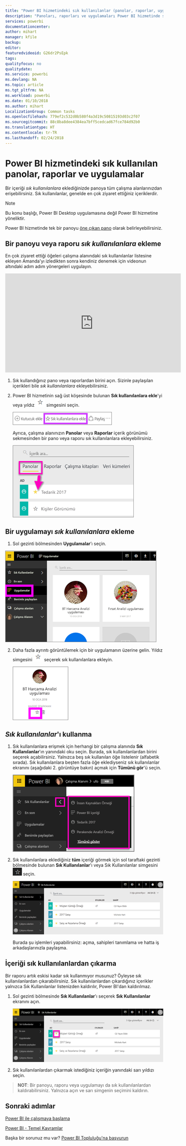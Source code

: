 ```yaml
---
title: "Power BI hizmetindeki sık kullanılanlar (panolar, raporlar, uygulamalar)"
description: "Panoları, raporları ve uygulamaları Power BI hizmetinde sık kullanılanlara eklemeye ilişkin belge"
services: powerbi
documentationcenter: 
author: mihart
manager: kfile
backup: 
editor: 
featuredvideoid: G26dr2PsEpk
tags: 
qualityfocus: no
qualitydate: 
ms.service: powerbi
ms.devlang: NA
ms.topic: article
ms.tgt_pltfrm: NA
ms.workload: powerbi
ms.date: 01/10/2018
ms.author: mihart
LocalizationGroup: Common tasks
ms.openlocfilehash: 779ef2c532d0b580f4a3d19c50815193d03c2f07
ms.sourcegitcommit: 88c8ba8dee4384ea7bff5cedcad67fce784d92b0
ms.translationtype: HT
ms.contentlocale: tr-TR
ms.lasthandoff: 02/24/2018
---
```

# <a name="favorite-dashboards-reports-and-apps-in-power-bi-service"></a>Power BI hizmetindeki sık kullanılan panolar, raporlar ve uygulamalar
Bir içeriği *sık kullanılanlara* eklediğinizde panoya tüm çalışma alanlarınızdan erişebilirsiniz.  Sık kullanılanlar, genelde en çok ziyaret ettiğiniz içeriklerdir.

> [!NOTE]
> Bu konu başlığı, Power BI Desktop uygulamasına değil Power BI hizmetine yöneliktir.
> 
> 

Power BI hizmetinde tek bir panoyu [öne çıkan pano](service-dashboard-featured.md) olarak belirleyebilirsiniz.

## <a name="add-a-dashboard-or-report-as-a-favorite"></a>Bir panoyu veya raporu *sık kullanılanlara* ekleme
En çok ziyaret ettiği öğeleri çalışma alanındaki sık kullanılanlar listesine ekleyen Amanda'yı izledikten sonra kendiniz denemek için videonun altındaki adım adım yönergeleri uygulayın.

<iframe width="560" height="315" src="https://www.youtube.com/embed/G26dr2PsEpk" frameborder="0" allowfullscreen></iframe>


1. Sık kullandığınız pano veya raporlardan birini açın. Sizinle paylaşılan içerikleri bile *sık kullanılanlara* ekleyebilirsiniz.
2. Power BI hizmetinin sağ üst köşesinde bulunan **Sık kullanılanlara ekle**'yi veya yıldız ![](media/service-dashboard-favorite/power-bi-favorite-icon.png) simgesini seçin.
   
   ![](media/service-dashboard-favorite/powerbi-dashboard-favorite.png)
   
   Ayrıca, çalışma alanınızın **Panolar** veya **Raporlar** içerik görünümü sekmesinden bir pano veya raporu sık kullanılanlara ekleyebilirsiniz.
   
   ![](media/service-dashboard-favorite/power-bi-dashboard-favorite.png)

## <a name="add-an-app-as-a-favorite"></a>Bir uygulamayı *sık kullanılanlara* ekleme

1. Sol gezinti bölmesinden **Uygulamalar**’ı seçin.

  ![](media/service-dashboard-favorite/power-bi-favorite-apps.png)

2. Daha fazla ayrıntı görüntülemek için bir uygulamanın üzerine gelin.  Yıldız simgesini ![](media/service-dashboard-favorite/power-bi-favorite-icon.png) seçerek sık kullanılanlara ekleyin.
   
   ![](media/service-dashboard-favorite/power-bi-favorite-app.png)

## <a name="working-with-favorites"></a>*Sık kullanılanlar*'ı kullanma
1. Sık kullanılanlara erişmek için herhangi bir çalışma alanında **Sık Kullanılanlar**'ın yanındaki oku seçin.  Burada, sık kullanılanlardan birini seçerek açabilirsiniz. Yalnızca beş sık kullanılan öğe listelenir (alfabetik sırada). Sık kullanılanlara beşten fazla öğe eklediyseniz sık kullanılanlar ekranını (aşağıdaki 2. görüntüye bakın) açmak için **Tümünü gör**'ü seçin. 
   
   ![](media/service-dashboard-favorite/power-bi-favorite-flyout-new.png)
2. Sık kullanılanlara eklediğiniz **tüm** içeriği görmek için sol taraftaki gezinti bölmesinde bulunan **Sık Kullanılanlar**'ı veya Sık Kullanılanlar simgesini ![](media/service-dashboard-favorite/power-bi-favorites-icon.png) seçin.  
   
    ![](media/service-dashboard-favorite/power-bi-favorites-screen.png)
   
   Burada şu işlemleri yapabilirsiniz: açma, sahipleri tanımlama ve hatta iş arkadaşlarınızla paylaşma.

## <a name="unfavorite-content"></a>İçeriği sık kullanılanlardan çıkarma
Bir raporu artık eskisi kadar sık kullanmıyor musunuz?  Öyleyse sık kullanılanlardan çıkarabilirsiniz. Sık kullanılanlardan çıkardığınız içerikler yalnızca Sık Kullanılanlar listenizden kaldırılır, Power BI'dan kaldırılmaz.

1. Sol gezinti bölmesinde **Sık Kullanılanlar**'ı seçerek **Sık Kullanılanlar** ekranını açın.
   
   ![](media/service-dashboard-favorite/power-bi-unfavorites-screen.png)
2. Sık kullanılanlardan çıkarmak istediğiniz içeriğin yanındaki sarı yıldızı seçin.

> **NOT**: Bir panoyu, raporu veya uygulamayı da sık kullanılanlardan kaldırabilirsiniz. Yalnızca açın ve sarı simgenin seçimini kaldırın.   
> 
> 

## <a name="next-steps"></a>Sonraki adımlar
[Power BI ile çalışmaya başlama](service-get-started.md)

[Power BI - Temel Kavramlar](service-basic-concepts.md)

Başka bir sorunuz mu var? [Power BI Topluluğu'na başvurun](http://community.powerbi.com/)


